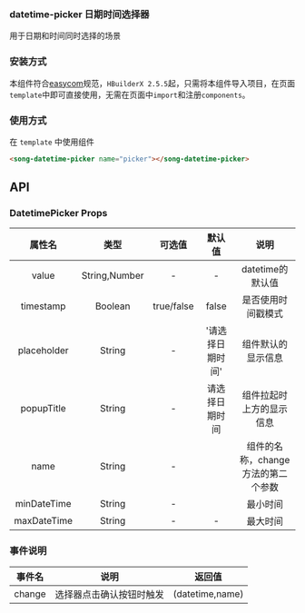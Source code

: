 

### datetime-picker 日期时间选择器

用于日期和时间同时选择的场景

### 安装方式

本组件符合[easycom](https://uniapp.dcloud.io/collocation/pages?id=easycom)规范，`HBuilderX 2.5.5`起，只需将本组件导入项目，在页面`template`中即可直接使用，无需在页面中`import`和注册`components`。

### 使用方式

在 ``template`` 中使用组件

```html
<song-datetime-picker name="picker"></song-datetime-picker>
```

## API

### DatetimePicker Props

|   属性名    |     类型      |   可选值   |      默认值      |                说明                |
| :---------: | :-----------: | :--------: | :--------------: | :--------------------------------: |
|    value    | String,Number |     -      |        -         |          datetime的默认值          |
|  timestamp  |    Boolean    | true/false |      false       |         是否使用时间戳模式         |
| placeholder |    String     |     -      | '请选择日期时间' |         组件默认的显示信息         |
| popupTitle  |    String     |     -      |  请选择日期时间  |      组件拉起时上方的显示信息      |
|    name     |    String     |     -      |                  | 组件的名称，change方法的第二个参数 |
| minDateTime |    String     |     -      |                  |              最小时间              |
| maxDateTime |    String     |     -      |        -         |              最大时间              |



### 事件说明

| 事件名 |           说明           |     返回值      |
| :----: | :----------------------: | :-------------: |
| change | 选择器点击确认按钮时触发 | (datetime,name) |
